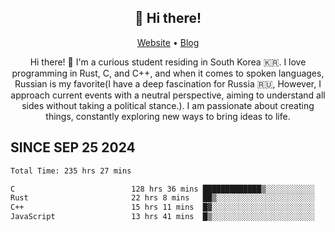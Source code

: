 <h2 align="center">👋 Hi there!</h2>
<p align="center">
  <a href="https://urdekcah.ru">Website</a> •
  <a href="https://urdekcah.blog">Blog</a>
</p>

<p align="center">
  Hi there! 👋 I'm a curious student residing in South Korea 🇰🇷. I love programming in Rust, C, and C++, and when it comes to spoken languages, Russian is my favorite(I have a deep fascination for Russia 🇷🇺, However, I approach current events with a neutral perspective, aiming to understand all sides without taking a political stance.). I am passionate about creating things, constantly exploring new ways to bring ideas to life.
</p>

## SINCE SEP 25 2024
<!--START_SECTION:waka-->

```txt
Total Time: 235 hrs 27 mins

C                          128 hrs 36 mins █████████████▒░░░░░░░░░░░   53.19 %
Rust                       22 hrs 8 mins   ██▒░░░░░░░░░░░░░░░░░░░░░░   09.16 %
C++                        15 hrs 11 mins  █▓░░░░░░░░░░░░░░░░░░░░░░░   06.29 %
JavaScript                 13 hrs 41 mins  █▒░░░░░░░░░░░░░░░░░░░░░░░   05.66 %
```

<!--END_SECTION:waka-->

<!--
**urdekcah/urdekcah** is a ✨ _special_ ✨ repository because its `README.md` (this file) appears on your GitHub profile.

Here are some ideas to get you started:

- 🔭 I’m currently working on ...
- 🌱 I’m currently learning ...
- 👯 I’m looking to collaborate on ...
- 🤔 I’m looking for help with ...
- 💬 Ask me about ...
- 📫 How to reach me: ...
- 😄 Pronouns: ...
- ⚡ Fun fact: ...
-->
